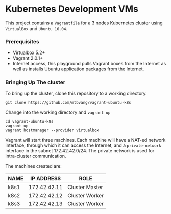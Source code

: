 # Kubernetes Development VMs

This project contains a `Vagrantfile` for a 3 nodes Kubernetes cluster using `VirtualBox` and `Ubuntu
16.04`.

### Prerequisites

- Virtualbox 5.2+
- Vagrant 2.0.1+
- Internet access, this playground pulls Vagrant boxes from the Internet as well
as installs Ubuntu application packages from the Internet.

### Bringing Up The cluster
To bring up the cluster, clone this repository to a working directory.

```
git clone https://github.com/mtbvang/vagrant-ubuntu-k8s
```

Change into the working directory and `vagrant up`

```
cd vagrant-ubuntu-k8s
vagrant up
vagrant hostmanager --provider virtualbox
```

Vagrant will start three machines. Each machine will have a NAT-ed network
interface, through which it can access the Internet, and a `private-network`
interface in the subnet 172.42.42.0/24. The private network is used for
intra-cluster communication.

The machines created are:

| NAME | IP ADDRESS | ROLE |
| --- | --- | --- |
| k8s1 | 172.42.42.11 | Cluster Master |
| k8s2 | 172.42.42.12 | Cluster Worker |
| k8s3 | 172.42.42.13 | Cluster Worker |


